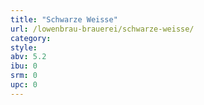 ```yaml
---
title: "Schwarze Weisse"
url: /lowenbrau-brauerei/schwarze-weisse/
category: 
style: 
abv: 5.2
ibu: 0
srm: 0
upc: 0
---
```


